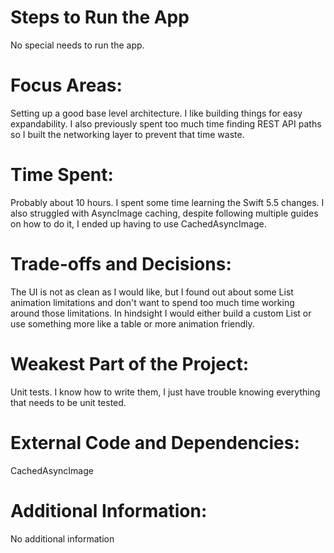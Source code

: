
# Steps to Run the App
No special needs to run the app.

# Focus Areas:
Setting up a good base level architecture. I like building things for easy expandability. I also previously spent too much time finding REST API paths so I built the networking layer to prevent that time waste.

# Time Spent:
Probably about 10 hours. I spent some time learning the Swift 5.5 changes. I also struggled with AsyncImage caching, despite following multiple guides on how to do it, I ended up having to use CachedAsyncImage.

# Trade-offs and Decisions:
The UI is not as clean as I would like, but I found out about some List animation limitations and don't want to spend too much time working around those limitations. In hindsight I would either build a custom List or use something more like a table or more animation friendly.

# Weakest Part of the Project:
Unit tests. I know how to write them, I just have trouble knowing everything that needs to be unit tested.

# External Code and Dependencies:
CachedAsyncImage

# Additional Information:
No additional information
